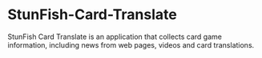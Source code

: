 # StunFish-Card-Translate
StunFish Card Translate is an application that collects card game information, including news from web pages, videos and card translations.

